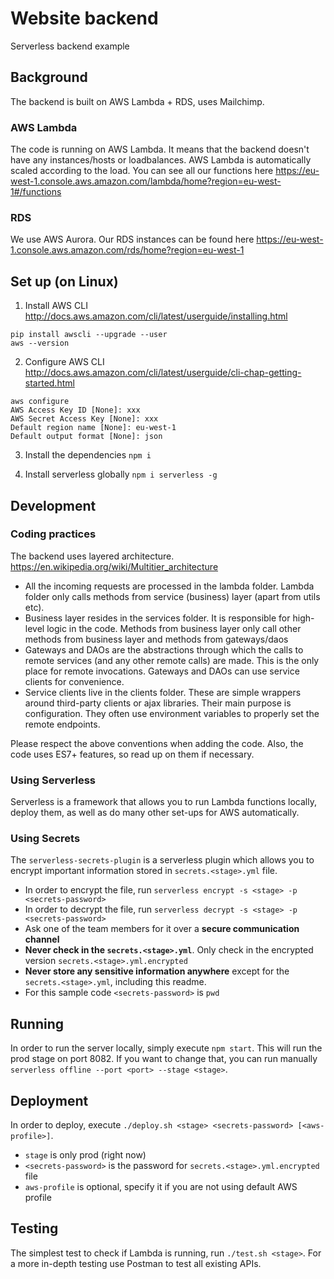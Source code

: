 # Website backend
Serverless backend example

## Background

The backend is built on AWS Lambda + RDS, uses Mailchimp.

### AWS Lambda

The code is running on AWS Lambda. It means that the backend doesn't have any instances/hosts or loadbalances. AWS Lambda is automatically scaled according to the load.
You can see all our functions here
https://eu-west-1.console.aws.amazon.com/lambda/home?region=eu-west-1#/functions

### RDS

We use AWS Aurora. Our RDS instances can be found here
https://eu-west-1.console.aws.amazon.com/rds/home?region=eu-west-1

## Set up (on Linux)
1. Install AWS CLI 
http://docs.aws.amazon.com/cli/latest/userguide/installing.html
```
pip install awscli --upgrade --user
aws --version
```

2. Configure AWS CLI
http://docs.aws.amazon.com/cli/latest/userguide/cli-chap-getting-started.html

```
aws configure
AWS Access Key ID [None]: xxx
AWS Secret Access Key [None]: xxx
Default region name [None]: eu-west-1
Default output format [None]: json
```

3. Install the dependencies `npm i`

4. Install serverless globally `npm i serverless -g`

## Development

### Coding practices

The backend uses layered architecture.
https://en.wikipedia.org/wiki/Multitier_architecture

- All the incoming requests are processed in the lambda folder. Lambda folder only calls methods from service (business) layer (apart from utils etc).
- Business layer resides in the services folder. It is responsible for high-level logic in the code. Methods from business layer only call other methods from business layer and methods from gateways/daos
- Gateways and DAOs are the abstractions through which the calls to remote services (and any other remote calls) are made. This is the only place for remote invocations. Gateways and DAOs can use service clients for convenience.
- Service clients live in the clients folder. These are simple wrappers around third-party clients or ajax libraries. Their main purpose is configuration. They often use environment variables to properly set the remote endpoints.

Please respect the above conventions when adding the code. Also, the code uses ES7+ features, so read up on them if necessary.

### Using Serverless

Serverless is a framework that allows you to run Lambda functions locally, deploy them, as well as do many other set-ups for AWS automatically.

### Using Secrets

The `serverless-secrets-plugin` is a serverless plugin which allows you to encrypt important information stored in `secrets.<stage>.yml` file. 
- In order to encrypt the file, run `serverless encrypt -s <stage> -p <secrets-password>`
- In order to decrypt the file, run `serverless decrypt -s <stage> -p <secrets-password>`
- Ask one of the team members for it over a **secure communication channel**
- **Never check in the `secrets.<stage>.yml`**. Only check in the encrypted version `secrets.<stage>.yml.encrypted`
- **Never store any sensitive information anywhere** except for the `secrets.<stage>.yml`, including this readme.
- For this sample code `<secrets-password>` is `pwd`

## Running

In order to run the server locally, simply execute `npm start`. This will run the prod stage on port 8082. If you want to change that, you can run manually `serverless offline --port <port> --stage <stage>`.

## Deployment

In order to deploy, execute `./deploy.sh <stage> <secrets-password> [<aws-profile>]`. 
- `stage` is only prod (right now)
- `<secrets-password>` is the password for `secrets.<stage>.yml.encrypted` file
- `aws-profile` is optional, specify it if you are not using default AWS profile

## Testing

The simplest test to check if Lambda is running, run `./test.sh <stage>`. For a more in-depth testing use Postman to test all existing APIs.
